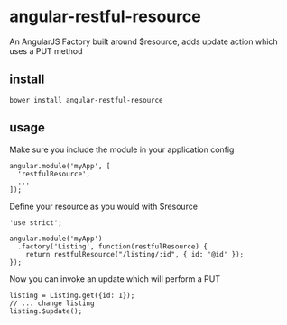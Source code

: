 angular-restful-resource
========================

An AngularJS Factory built around $resource, adds update action which uses a PUT method

install
-------

```
bower install angular-restful-resource
```

usage
-----

Make sure you include the module in your application config

```
angular.module('myApp', [
  'restfulResource',
  ...
]);
```

Define your resource as you would with $resource

```
'use strict';

angular.module('myApp')
  .factory('Listing', function(restfulResource) {
    return restfulResource("/listing/:id", { id: '@id' });
});
```

Now you can invoke an update which will perform a PUT

```
listing = Listing.get({id: 1});
// ... change listing
listing.$update();
```
